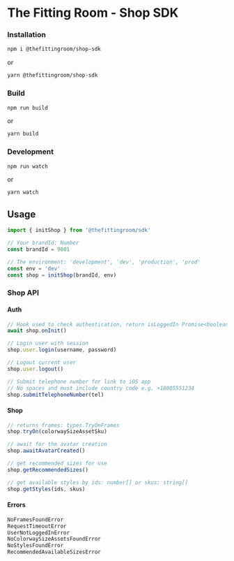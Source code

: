 # The Fitting Room - Shop SDK

### Installation

```bash
npm i @thefittingroom/shop-sdk
```

or

```bash
yarn @thefittingroom/shop-sdk
```

### Build

```bash
npm run build
```

or

```bash
yarn build
```

### Development

```bash
npm run watch
```

or

```bash
yarn watch
```

## Usage

```typescript
import { initShop } from '@thefittingroom/sdk'

// Your brandId: Number
const brandId = 9001

// The environment: 'development', 'dev', 'production', 'prod'
const env = 'dev'
const shop = initShop(brandId, env)
```

### Shop API

#### Auth

```typescript
// Hook used to check authentication, return isLoggedIn Promise<boolean>
await shop.onInit()

// Login user with session
shop.user.login(username, password)

// Logout current user
shop.user.logout()

// Submit telephone number for link to iOS app
// No spaces and must include country code e.g. +18005551234
shop.submitTelephoneNumber(tel)
```

#### Shop

```typescript
// returns frames: types.TryOnFrames
shop.tryOn(colorwaySizeAssetSku)

// await for the avatar creation
shop.awaitAvatarCreated()

// get recommended sizes for use
shop.getRecommendedSizes()

// get available styles by ids: number[] or skus: string[]
shop.getStyles(ids, skus)
```

#### Errors

```typescript
NoFramesFoundError
RequestTimeoutError
UserNotLoggedInError
NoColorwaySizeAssetsFoundError
NoStylesFoundError
RecommendedAvailableSizesError
```
